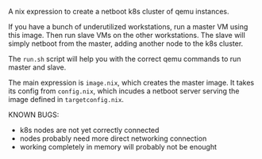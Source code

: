 A nix expression to create a netboot k8s cluster of qemu instances.

If you have a bunch of underutilized workstations, run a master VM using this image. Then run slave VMs on the other workstations.
The slave will simply netboot from the master, adding another node to the k8s cluster.

The `run.sh` script will help you with the correct qemu commands to run master and slave.

The main expression is `image.nix`, which creates the master image.
It takes its config from `config.nix`, which incudes a netboot server serving the image defined in `targetconfig.nix`.



KNOWN BUGS:
* k8s nodes are not yet correctly connected
* nodes probably need more direct networking connection
* working completely in memory will probably not be enought
